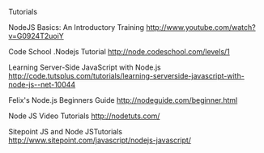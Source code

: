 Tutorials

NodeJS Basics: An Introductory Training
http://www.youtube.com/watch?v=G0924T2uoiY

Code School .Nodejs Tutorial
http://node.codeschool.com/levels/1

Learning Server-Side JavaScript with Node.js
http://code.tutsplus.com/tutorials/learning-serverside-javascript-with-node-js--net-10044

Felix's Node.js Beginners Guide
http://nodeguide.com/beginner.html

Node JS Video Tutorials 
http://nodetuts.com/

Sitepoint JS and Node JSTutorials
http://www.sitepoint.com/javascript/nodejs-javascript/
